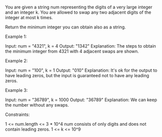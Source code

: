 You are given a string num representing the digits of a very large integer
and an integer k. You are allowed to swap any two adjacent digits of the
integer at most k times.

Return the minimum integer you can obtain also as a string.


Example 1:


Input: num = "4321", k = 4
Output: "1342"
Explanation: The steps to obtain the minimum integer from 4321 with 4
adjacent swaps are shown.


Example 2:


Input: num = "100", k = 1
Output: "010"
Explanation: It's ok for the output to have leading zeros, but the input is
guaranteed not to have any leading zeros.


Example 3:


Input: num = "36789", k = 1000
Output: "36789"
Explanation: We can keep the number without any swaps.



Constraints:


1 <= num.length <= 3 * 10^4
num consists of only digits and does not contain leading zeros.
1 <= k <= 10^9





